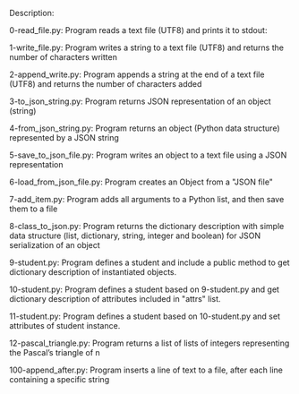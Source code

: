 Description:

0-read_file.py: Program reads a text file (UTF8) and prints it to stdout:

1-write_file.py: Program writes a string to a text file (UTF8) and returns the number of characters written

2-append_write.py: Program appends a string at the end of a text file (UTF8) and returns the number of characters added

3-to_json_string.py: Program returns JSON representation of an object (string)

4-from_json_string.py: Program returns an object (Python data structure) represented by a JSON string

5-save_to_json_file.py: Program writes an object to a text file using a JSON representation

6-load_from_json_file.py: Program creates an Object from a "JSON file"

7-add_item.py: Program adds all arguments to a Python list, and then save them to a file

8-class_to_json.py: Program returns the dictionary description with simple data structure (list, dictionary, string, integer and boolean) for JSON serialization of an object

9-student.py: Program defines a student and include a public method to get dictionary description of instantiated objects.

10-student.py: Program defines a student based on 9-student.py and get dictionary description of attributes included in "attrs" list.

11-student.py: Program defines a student based on 10-student.py and set attributes of student instance.

12-pascal_triangle.py: Program returns a list of lists of integers representing the Pascal’s triangle of n

100-append_after.py: Program inserts a line of text to a file, after each line containing a specific string

